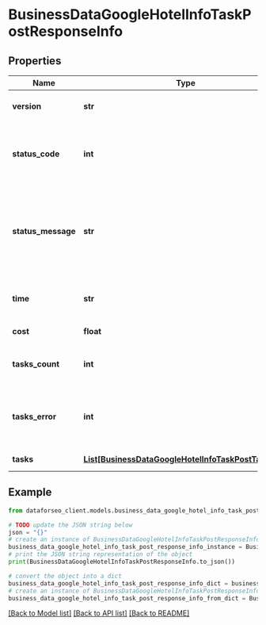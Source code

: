 # BusinessDataGoogleHotelInfoTaskPostResponseInfo


## Properties

Name | Type | Description | Notes
------------ | ------------- | ------------- | -------------
**version** | **str** | the current version of the API | [optional] 
**status_code** | **int** | general status code you can find the full list of the response codes here | [optional] 
**status_message** | **str** | general informational message you can find the full list of general informational messages here | [optional] 
**time** | **str** | total execution time, seconds | [optional] 
**cost** | **float** | total tasks cost, USD | [optional] 
**tasks_count** | **int** | the number of tasks in the tasks array | [optional] 
**tasks_error** | **int** | the number of tasks in the tasks array returned with an error | [optional] 
**tasks** | [**List[BusinessDataGoogleHotelInfoTaskPostTaskInfo]**](BusinessDataGoogleHotelInfoTaskPostTaskInfo.md) | array of tasks | [optional] 

## Example

```python
from dataforseo_client.models.business_data_google_hotel_info_task_post_response_info import BusinessDataGoogleHotelInfoTaskPostResponseInfo

# TODO update the JSON string below
json = "{}"
# create an instance of BusinessDataGoogleHotelInfoTaskPostResponseInfo from a JSON string
business_data_google_hotel_info_task_post_response_info_instance = BusinessDataGoogleHotelInfoTaskPostResponseInfo.from_json(json)
# print the JSON string representation of the object
print(BusinessDataGoogleHotelInfoTaskPostResponseInfo.to_json())

# convert the object into a dict
business_data_google_hotel_info_task_post_response_info_dict = business_data_google_hotel_info_task_post_response_info_instance.to_dict()
# create an instance of BusinessDataGoogleHotelInfoTaskPostResponseInfo from a dict
business_data_google_hotel_info_task_post_response_info_from_dict = BusinessDataGoogleHotelInfoTaskPostResponseInfo.from_dict(business_data_google_hotel_info_task_post_response_info_dict)
```
[[Back to Model list]](../README.md#documentation-for-models) [[Back to API list]](../README.md#documentation-for-api-endpoints) [[Back to README]](../README.md)


